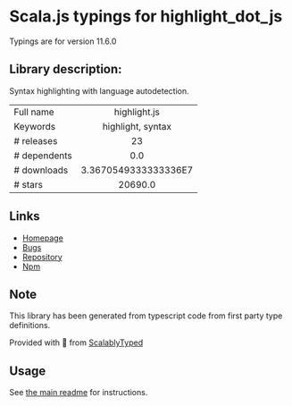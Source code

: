 
# Scala.js typings for highlight_dot_js

Typings are for version 11.6.0

## Library description:
Syntax highlighting with language autodetection.

|                    |                 |
| ------------------ | :-------------: |
| Full name          | highlight.js |
| Keywords           | highlight, syntax |
| # releases         | 23 |
| # dependents       | 0.0 |
| # downloads        | 3.3670549333333336E7 |
| # stars            | 20690.0 |

## Links
- [Homepage](https://highlightjs.org/)
- [Bugs](https://github.com/highlightjs/highlight.js/issues)
- [Repository](https://github.com/highlightjs/highlight.js)
- [Npm](https://www.npmjs.com/package/highlight.js)
    


## Note
This library has been generated from typescript code from first party type definitions.

Provided with :purple_heart: from [ScalablyTyped](https://github.com/oyvindberg/ScalablyTyped)

## Usage
See [the main readme](../../readme.md) for instructions.


